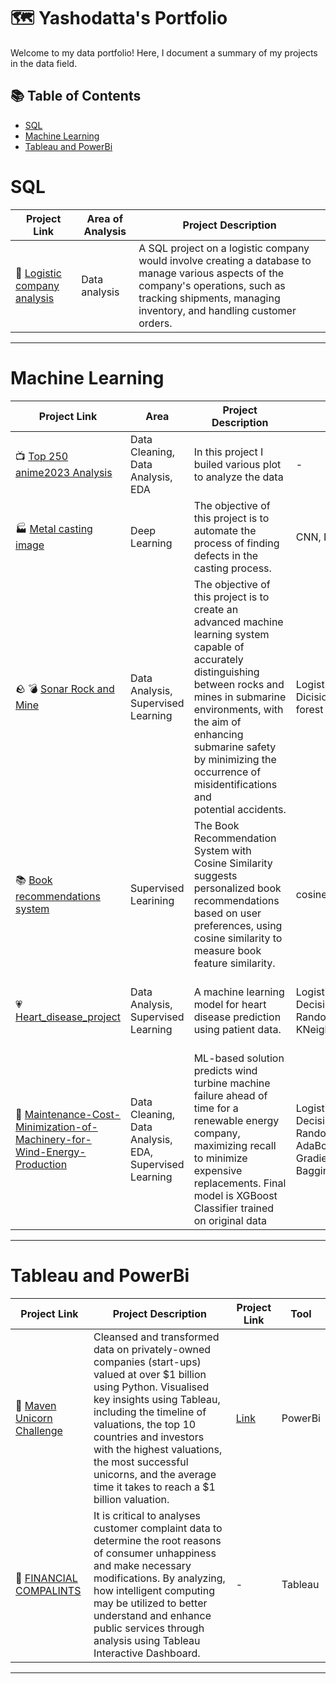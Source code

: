 # 🗺 Yashodatta's Portfolio

Welcome to my data portfolio! Here, I document a summary of my projects in the data field. 

## 📚 Table of Contents
- [SQL](#sql)
- [Machine Learning](#machine-learning)
- [Tableau and PowerBi](#tableau-and-powerbi)




# SQL

| Project Link | Area of Analysis | Project Description | 
|---|---|---|
| :truck: [Logistic company analysis](https://github.com/Yashodatta15/SQL_Project_on_Logistic_Company) | Data analysis | A SQL project on a logistic company would involve creating a database to manage various aspects of the company's operations, such as tracking shipments, managing inventory, and handling customer orders. | 


***

# Machine Learning

| Project Link | Area | Project Description | Model | Libraries |    
|---|---|---|---|---|
| 📺 [Top 250 anime2023 Analysis](https://github.com/Yashodatta15/Top-250-anime-2023-EDA) | Data Cleaning, Data Analysis, EDA | In this project I builed various plot to analyze the data | - |pandas, Numpy, Matplotlib, Seaborn | 
| :factory: [Metal casting image](https://github.com/Yashodatta15/Metal-casting-product-image-classification-for-quality-inspection) |   Deep Learning | The objective of this project is to automate the process of finding defects in the casting process. |CNN, Logistic Regression| Keras, Layers, Sequential, Matplotlib |   
| :rock: :bomb: [Sonar Rock and Mine](https://github.com/Yashodatta15/SONAR-ROCK-AND-MINE-PREDICTION) | Data Analysis, Supervised Learning | The objective of this project is to create an advanced machine learning system capable of accurately distinguishing between rocks and mines in submarine environments, with the aim of enhancing submarine safety by minimizing the occurrence of misidentifications and potential accidents. | Logistic Regression, Dicision Tree, Random forest  | Pandas, Numpy, Scikit-Learn |
| :books: [Book recommendations system](https://github.com/Yashodatta15/Book_Recommendations_System) | Supervised Learining | The Book Recommendation System with Cosine Similarity suggests personalized book recommendations based on user preferences, using cosine similarity to measure book feature similarity. | cosine similarity | Pandas, Numpy, Scikit-Learn |
| 💗 [Heart_disease_project](https://github.com/Yashodatta15/Heart_disease_project) | Data Analysis, Supervised Learning  | A machine learning model for heart disease prediction using patient data. | Logistic Regression, DecisionTreeClassifier, RandomForestClassifier, KNeighborsClassifier, SVC | Pandas, Numpy, Scikit-Learn, Matplotlib, Seaborn |
|🎐 [Maintenance-Cost-Minimization-of-Machinery-for-Wind-Energy-Production](https://github.com/Yashodatta15/Maintenance-Cost-Minimization-of-Machinery-for-Wind-Energy-Production-Using-Machine-Learning) | Data Cleaning, Data Analysis, EDA, Supervised Learning | ML-based solution predicts wind turbine machine failure ahead of time for a renewable energy company, maximizing recall to minimize expensive replacements. Final model is XGBoost Classifier trained on original data  | LogisticRegression, DecisionTreeClassifier, RandomForestClassifier, AdaBoostClassifier, GradientBoostingClassifier, BaggingClassifier | Pandas, Numpy, Scikit-Learn, Matplotlib, Seaborn |


***

# Tableau and PowerBi

| Project Link | Project Description | Project Link | Tool |
|---|---|---|---|
| 🦄 [Maven Unicorn Challenge](https://github.com/Yashodatta15/Maven_Unicorn_Challenge) | Cleansed and transformed data on privately-owned companies (start-ups) valued at over $1 billion using Python. Visualised key insights using Tableau, including the timeline of valuations, the top 10 countries and investors with the highest valuations, the most successful unicorns, and the average time it takes to reach a $1 billion valuation. | [Link](https://github.com/Yashodatta15/Maven_Unicorn_Challenge) | PowerBi |
|:bank: [FINANCIAL COMPALINTS](https://github.com/Yashodatta15/FINANCIAL-COMPALINTS) | It is critical to analyses customer complaint data to determine the root reasons of consumer unhappiness and make necessary modifications. By analyzing, how intelligent computing may be utilized to better understand and enhance public services through analysis using Tableau Interactive Dashboard. | - | Tableau |


***



